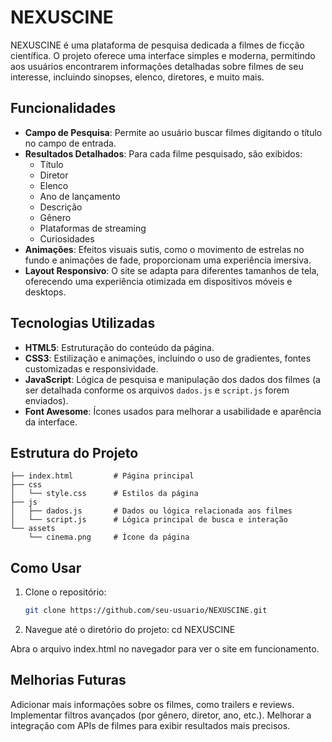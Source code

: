 # NEXUSCINE

NEXUSCINE é uma plataforma de pesquisa dedicada a filmes de ficção científica. O projeto oferece uma interface simples e moderna, permitindo aos usuários encontrarem informações detalhadas sobre filmes de seu interesse, incluindo sinopses, elenco, diretores, e muito mais.

## Funcionalidades

- **Campo de Pesquisa**: Permite ao usuário buscar filmes digitando o título no campo de entrada.
- **Resultados Detalhados**: Para cada filme pesquisado, são exibidos:
  - Título
  - Diretor
  - Elenco
  - Ano de lançamento
  - Descrição
  - Gênero
  - Plataformas de streaming
  - Curiosidades
- **Animações**: Efeitos visuais sutis, como o movimento de estrelas no fundo e animações de fade, proporcionam uma experiência imersiva.
- **Layout Responsivo**: O site se adapta para diferentes tamanhos de tela, oferecendo uma experiência otimizada em dispositivos móveis e desktops.

## Tecnologias Utilizadas

- **HTML5**: Estruturação do conteúdo da página.
- **CSS3**: Estilização e animações, incluindo o uso de gradientes, fontes customizadas e responsividade.
- **JavaScript**: Lógica de pesquisa e manipulação dos dados dos filmes (a ser detalhada conforme os arquivos `dados.js` e `script.js` forem enviados).
- **Font Awesome**: Ícones usados para melhorar a usabilidade e aparência da interface.

## Estrutura do Projeto
```
├── index.html         # Página principal
├── css
│   └── style.css      # Estilos da página
├── js
│   ├── dados.js       # Dados ou lógica relacionada aos filmes
│   └── script.js      # Lógica principal de busca e interação
└── assets
    └── cinema.png     # Ícone da página
```


## Como Usar

1. Clone o repositório:
   ```bash
   git clone https://github.com/seu-usuario/NEXUSCINE.git
2. Navegue até o diretório do projeto:
   cd NEXUSCINE

  Abra o arquivo index.html no navegador para ver o site em funcionamento.

## Melhorias Futuras
Adicionar mais informações sobre os filmes, como trailers e reviews.
Implementar filtros avançados (por gênero, diretor, ano, etc.).
Melhorar a integração com APIs de filmes para exibir resultados mais precisos.
